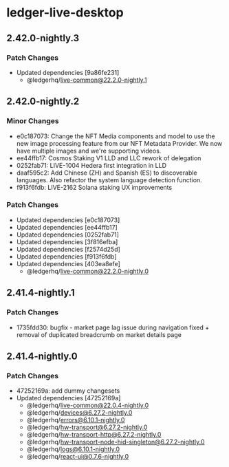 # ledger-live-desktop

## 2.42.0-nightly.3

### Patch Changes

- Updated dependencies [9a86fe231]
  - @ledgerhq/live-common@22.2.0-nightly.1

## 2.42.0-nightly.2

### Minor Changes

- e0c187073: Change the NFT Media components and model to use the new image processing feature from our NFT Metadata Provider. We now have multiple images and we're supporting videos.
- ee44ffb17: Cosmos Staking V1 LLD and LLC rework of delegation
- 0252fab71: LIVE-1004 Hedera first integration in LLD
- daaf595c2: Add Chinese (ZH) and Spanish (ES) to discoverable languages. Also refactor the system language detection function.
- f913f6fdb: LIVE-2162 Solana staking UX improvements

### Patch Changes

- Updated dependencies [e0c187073]
- Updated dependencies [ee44ffb17]
- Updated dependencies [0252fab71]
- Updated dependencies [3f816efba]
- Updated dependencies [f2574d25d]
- Updated dependencies [f913f6fdb]
- Updated dependencies [403ea8efe]
  - @ledgerhq/live-common@22.2.0-nightly.0

## 2.41.4-nightly.1

### Patch Changes

- 1735fdd30: bugfix - market page lag issue during navigation fixed + removal of duplicated breadcrumb on market details page

## 2.41.4-nightly.0

### Patch Changes

- 47252169a: add dummy changesets
- Updated dependencies [47252169a]
  - @ledgerhq/live-common@22.0.4-nightly.0
  - @ledgerhq/devices@6.27.2-nightly.0
  - @ledgerhq/errors@6.10.1-nightly.0
  - @ledgerhq/hw-transport@6.27.2-nightly.0
  - @ledgerhq/hw-transport-http@6.27.2-nightly.0
  - @ledgerhq/hw-transport-node-hid-singleton@6.27.2-nightly.0
  - @ledgerhq/logs@6.10.1-nightly.0
  - @ledgerhq/react-ui@0.7.6-nightly.0
